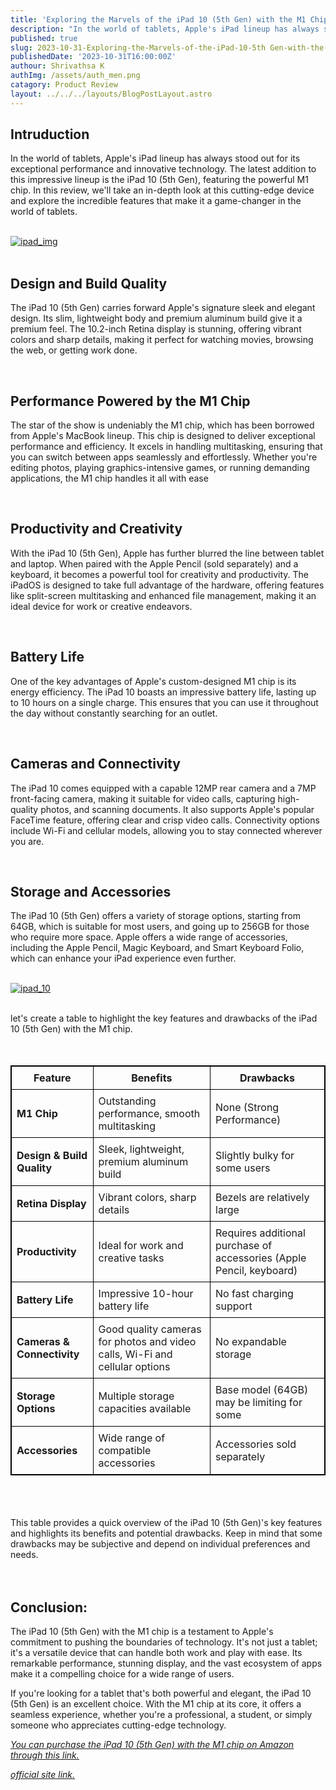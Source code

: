```yaml
---
title: 'Exploring the Marvels of the iPad 10 (5th Gen) with the M1 Chip'
description: "In the world of tablets, Apple's iPad lineup has always stood out for its exceptional performance and innovative technology. The latest addition to this impressive lineup is the iPad 10 (5th Gen), featuring the powerful M1 chip. In this review, we'll take an in-depth look at this cutting-edge device and explore the incredible features that make it a game-changer in the world of tablets."
published: true
slug: 2023-10-31-Exploring-the-Marvels-of-the-iPad-10-5th Gen-with-the-M1-Chip
publishedDate: '2023-10-31T16:00:00Z'
authour: Shrivathsa K
authImg: /assets/auth_men.png
catagory: Product Review
layout: ../../../layouts/BlogPostLayout.astro
---
```


## Intruduction

In the world of tablets, Apple's iPad lineup has always stood out for its exceptional performance and innovative technology. The latest addition to this impressive lineup is the iPad 10 (5th Gen), featuring the powerful M1 chip. In this review, we'll take an in-depth look at this cutting-edge device and explore the incredible features that make it a game-changer in the world of tablets.

<br/>

<div class="flex justify-center">
  <a href="https://astro.build" title="Astro logo" target="_blank">
    <img src="/assets/apple_ipad.webp" title="ipad_img" />
  </a>
</div>

<br/>

## Design and Build Quality


The iPad 10 (5th Gen) carries forward Apple's signature sleek and elegant design. Its slim, lightweight body and premium aluminum build give it a premium feel. The 10.2-inch Retina display is stunning, offering vibrant colors and sharp details, making it perfect for watching movies, browsing the web, or getting work done.

<br/>

## Performance Powered by the M1 Chip


The star of the show is undeniably the M1 chip, which has been borrowed from Apple's MacBook lineup. This chip is designed to deliver exceptional performance and efficiency. It excels in handling multitasking, ensuring that you can switch between apps seamlessly and effortlessly. Whether you're editing photos, playing graphics-intensive games, or running demanding applications, the M1 chip handles it all with ease

<br/>

## Productivity and Creativity


With the iPad 10 (5th Gen), Apple has further blurred the line between tablet and laptop. When paired with the Apple Pencil (sold separately) and a keyboard, it becomes a powerful tool for creativity and productivity. The iPadOS is designed to take full advantage of the hardware, offering features like split-screen multitasking and enhanced file management, making it an ideal device for work or creative endeavors.

<br/>

## Battery Life

One of the key advantages of Apple's custom-designed M1 chip is its energy efficiency. The iPad 10 boasts an impressive battery life, lasting up to 10 hours on a single charge. This ensures that you can use it throughout the day without constantly searching for an outlet.

<br/>

## Cameras and Connectivity

The iPad 10 comes equipped with a capable 12MP rear camera and a 7MP front-facing camera, making it suitable for video calls, capturing high-quality photos, and scanning documents. It also supports Apple's popular FaceTime feature, offering clear and crisp video calls. Connectivity options include Wi-Fi and cellular models, allowing you to stay connected wherever you are.

<br/>

## Storage and Accessories

The iPad 10 (5th Gen) offers a variety of storage options, starting from 64GB, which is suitable for most users, and going up to 256GB for those who require more space. Apple offers a wide range of accessories, including the Apple Pencil, Magic Keyboard, and Smart Keyboard Folio, which can enhance your iPad experience even further.

<br/>

<div class="flex justify-center">
  <a href="https://astro.build" title="Astro logo" target="_blank">
    <img src="/assets/ipad.jpg" title="ipad_10" />
  </a>
</div>


<br/>

let's create a table to highlight the key features and drawbacks of the iPad 10 (5th Gen) with the M1 chip.
<br/>
<br/>
<br/>

<table style="border: 1px solid black; border-collapse: collapse;">
  <tr>
    <th style="border: 1px solid black; padding: 8px;"><strong>Feature</strong></th>
    <th style="border: 1px solid black; padding: 8px;"><strong>Benefits</strong></th>
    <th style="border: 1px solid black; padding: 8px;"><strong>Drawbacks</strong></th>
  </tr>
  <tr>
    <td style="border: 1px solid black; padding: 8px;"><strong>M1 Chip</strong></td>
    <td style="border: 1px solid black; padding: 8px;">Outstanding performance, smooth multitasking</td>
    <td style="border: 1px solid black; padding: 8px;">None (Strong Performance)</td>
  </tr>
  <tr>
    <td style="border: 1px solid black; padding: 8px;"><strong>Design & Build Quality</strong></td>
    <td style="border: 1px solid black; padding: 8px;">Sleek, lightweight, premium aluminum build</td>
    <td style="border: 1px solid black; padding: 8px;">Slightly bulky for some users</td>
  </tr>
  <tr>
    <td style="border: 1px solid black; padding: 8px;"><strong>Retina Display</strong></td>
    <td style="border: 1px solid black; padding: 8px;">Vibrant colors, sharp details</td>
    <td style="border: 1px solid black; padding: 8px;">Bezels are relatively large</td>
  </tr>
  <tr>
    <td style="border: 1px solid black; padding: 8px;"><strong>Productivity</strong></td>
    <td style="border: 1px solid black; padding: 8px;">Ideal for work and creative tasks</td>
    <td style="border: 1px solid black; padding: 8px;">Requires additional purchase of accessories (Apple Pencil, keyboard)</td>
  </tr>
  <tr>
    <td style="border: 1px solid black; padding: 8px;"><strong>Battery Life</strong></td>
    <td style="border: 1px solid black; padding: 8px;">Impressive 10-hour battery life</td>
    <td style="border: 1px solid black; padding: 8px;">No fast charging support</td>
  </tr>
  <tr>
    <td style="border: 1px solid black; padding: 8px;"><strong>Cameras & Connectivity</strong></td>
    <td style="border: 1px solid black; padding: 8px;">Good quality cameras for photos and video calls, Wi-Fi and cellular options</td>
    <td style="border: 1px solid black; padding: 8px;">No expandable storage</td>
  </tr>
  <tr>
    <td style="border: 1px solid black; padding: 8px;"><strong>Storage Options</strong></td>
    <td style="border: 1px solid black; padding: 8px;">Multiple storage capacities available</td>
    <td style="border: 1px solid black; padding: 8px;">Base model (64GB) may be limiting for some</td>
  </tr>
  <tr>
    <td style="border: 1px solid black; padding: 8px;"><strong>Accessories</strong></td>
    <td style="border: 1px solid black; padding: 8px;">Wide range of compatible accessories</td>
    <td style="border: 1px solid black; padding: 8px;">Accessories sold separately</td>
  </tr>
</table>

<br/>
<br/>
<br/>
This table provides a quick overview of the iPad 10 (5th Gen)'s key features and highlights its benefits and potential drawbacks. Keep in mind that some drawbacks may be subjective and depend on individual preferences and needs.

<br/>
<br/>
<br/>

## Conclusion:

The iPad 10 (5th Gen) with the M1 chip is a testament to Apple's commitment to pushing the boundaries of technology. It's not just a tablet; it's a versatile device that can handle both work and play with ease. Its remarkable performance, stunning display, and the vast ecosystem of apps make it a compelling choice for a wide range of users.

If you're looking for a tablet that's both powerful and elegant, the iPad 10 (5th Gen) is an excellent choice. With the M1 chip at its core, it offers a seamless experience, whether you're a professional, a student, or simply someone who appreciates cutting-edge technology.

<u><a>_[You can purchase the iPad 10 (5th Gen) with the M1 chip on Amazon through this link.](https://www.amazon.in/Apple-iPad-Air-10-9-inch-27-69-Wi-Fi/dp/B09V4FNFHN/ref=sr_1_1_sspa?crid=2FGIULZ75ZUQ7&keywords=ipad+air+5th+generation&qid=1698737426&sprefix=ipad%2Caps%2C780&sr=8-1-spons&sp_csd=d2lkZ2V0TmFtZT1zcF9hdGY&psc=1)_</a><u>

<u><a>_[official site link.](https://www.apple.com/in/shop/buy-ipad/ipad-air)_</a><u>